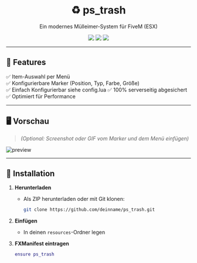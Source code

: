 <h1 align="center">♻️ ps_trash</h1>
<p align="center">Ein modernes Mülleimer-System für FiveM (ESX)</p>

<p align="center">
  <img src="https://img.shields.io/badge/FiveM-Ready-43b581?style=for-the-badge&logo=lua" />
  <img src="https://img.shields.io/badge/ESX-Supported-blueviolet?style=for-the-badge" />
  <img src="https://img.shields.io/github/license/MIT License/ps_trash?style=for-the-badge" />
</p>

---

## 🚀 Features

✅ Item-Auswahl per Menü  
✅ Konfigurierbare Marker (Position, Typ, Farbe, Größe)  
✅ Einfach Konfigurierbar siehe config.lua 
✅ 100% serverseitig abgesichert  
✅ Optimiert für Performance  

---

## 🖥️ Vorschau

> *(Optional: Screenshot oder GIF vom Marker und dem Menü einfügen)*

![preview](https://via.placeholder.com/800x400?text=Preview+coming+soon)

---

## 📂 Installation

1. **Herunterladen**
   - Als ZIP herunterladen oder mit Git klonen:
     ```bash
     git clone https://github.com/deinname/ps_trash.git
     ```

2. **Einfügen**
   - In deinen `resources`-Ordner legen

3. **FXManifest eintragen**
   ```lua
   ensure ps_trash
